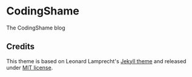 # CodingShame

The CodingShame blog

## Credits

This theme is based on Leonard Lamprecht's [Jekyll theme][1] and released under [MIT license](LICENSE).

[1]: https://github.com/leo/leo.github.io
